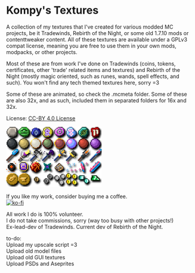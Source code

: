 # Kompy's Textures

A collection of my textures that I've created for various modded MC projects, be it Tradewinds, Rebirth of the Night, or some old 1.7.10 mods or contenttweaker content.
All of these textures are available under a GPLv3 compat license, meaning you are free to use them in your own mods, modpacks, or other projects.

Most of these are from work I've done on Tradewinds (coins, tokens, certificates, other 'trade' related items and textures) and Rebirth of the Night (mostly magic oriented, such as runes, wands, spell effects, and such). You won't find any tech themed textures here, sorry =3

Some of these are animated, so check the .mcmeta folder. Some of these are also 32x, and as such, included them in separated folders for 16x and 32x.

License: [CC-BY 4.0 License](https://creativecommons.org/licenses/by/4.0/)

![Sample](Samples.png)

If you like my work, consider buying me a coffee.   
[![ko-fi](https://www.ko-fi.com/img/githubbutton_sm.svg)](https://ko-fi.com/V7V41I86K)

All work I do is 100% volunteer.  
I do not take commissions, sorry (way too busy with other projects!)  
Ex-lead-dev of Tradewinds. Current dev of Rebirth of the Night.  

to-do:   
Upload my upscale script =3  
Upload old model files  
Upload old GUI textures  
Upload PSDs and Aseprites
